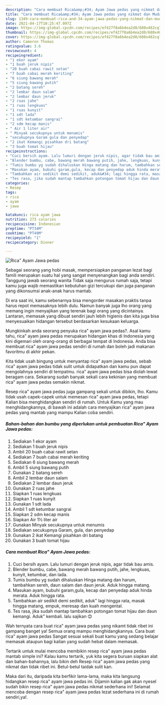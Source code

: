 ```yaml
---
description: "Cara membuat Rica&amp;#34; Ayam Jawa pedas yang nikmat dan Mudah Dibuat"
title: "Cara membuat Rica&amp;#34; Ayam Jawa pedas yang nikmat dan Mudah Dibuat"
slug: 1349-cara-membuat-rica-and-34-ayam-jawa-pedas-yang-nikmat-dan-mudah-dibuat
date: 2021-04-17T10:25:47.097Z
image: https://img-global.cpcdn.com/recipes/ef427f8a6b4ea2d0/680x482cq70/rica-ayam-jawa-pedas-foto-resep-utama.jpg
thumbnail: https://img-global.cpcdn.com/recipes/ef427f8a6b4ea2d0/680x482cq70/rica-ayam-jawa-pedas-foto-resep-utama.jpg
cover: https://img-global.cpcdn.com/recipes/ef427f8a6b4ea2d0/680x482cq70/rica-ayam-jawa-pedas-foto-resep-utama.jpg
author: Cameron Thomas
ratingvalue: 3.6
reviewcount: 4
recipeingredient:
- "1 ekor ayam"
- "1 buah jeruk nipis"
- "20 buah cabai rawit setan"
- "7 buah cabai merah keriting"
- "6 siung bawang merah"
- "5 siung bawang putih"
- "2 batang sereh"
- "2 lembar daun salam"
- "2 lembar daun jeruk"
- "2 ruas jahe"
- "1 ruas lengkuas"
- "1 ruas kunyit"
- "1 sdt lada"
- "1 sdt ketumbar sangrai"
- "2 sdm kecap manis"
- " Air 1 liter air"
- " Minyak secukupnya untuk menumis"
- "secukupnya Garam gula dan penyedap"
- "2 ikat Kemangi pisahkan dri batang"
- "3 buah tomat hijau"
recipeinstructions:
- "Cuci bersih ayam. Lalu lumuri dengan jeruk nipis, agar tidak bau amis."
- "Blender bumbu, cabe, bawang merah bawang putih, jahe, lengkuas, kunyit, ketumbar, dan lada."
- "Tumis bumbu yg sudah dihaluskan Hinga matang dan harum, tambahkan sereh, daun salam dan daun jeruk. Aduk hingga matang."
- "Masukan ayam, bubuhi garam,gula, kecap dan penyedap aduk hinda merata. Aduk hingga rata."
- "Tambahkan air sedikit demi sedikit, aduk&#34; lagi hingga rata, masak hingga matang, empuk, meresap dan kuah mengental."
- "Tes rasa, jika sudah mantap tambahkan potongan tomat hijau dan daun kemangi. Aduk&#34; kembali. lalu sajikan 😊"
categories:
- Resep
tags:
- rica
- ayam
- jawa

katakunci: rica ayam jawa 
nutrition: 273 calories
recipecuisine: Indonesian
preptime: "PT34M"
cooktime: "PT49M"
recipeyield: "1"
recipecategory: Dinner

---
```



![Rica&#34; Ayam Jawa pedas](https://img-global.cpcdn.com/recipes/ef427f8a6b4ea2d0/680x482cq70/rica-ayam-jawa-pedas-foto-resep-utama.jpg)

Sebagai seorang yang hobi masak, mempersiapkan panganan lezat bagi famili merupakan suatu hal yang sangat menyenangkan bagi anda sendiri. Tanggung jawab seorang  wanita Tidak saja mengurus rumah saja, tetapi kamu juga wajib memastikan kebutuhan gizi tercukupi dan juga panganan yang dikonsumsi anak-anak harus mantab.

Di era  saat ini, kamu sebenarnya bisa mengorder masakan praktis tanpa harus repot memasaknya lebih dulu. Namun banyak juga lho orang yang memang ingin menyajikan yang terenak bagi orang yang dicintainya. Lantaran, memasak yang dibuat sendiri jauh lebih higienis dan kita juga bisa menyesuaikan hidangan tersebut berdasarkan kesukaan keluarga. 



Mungkinkah anda seorang penyuka rica&#34; ayam jawa pedas?. Asal kamu tahu, rica&#34; ayam jawa pedas merupakan hidangan khas di Indonesia yang kini digemari oleh orang-orang di berbagai tempat di Indonesia. Anda bisa membuat rica&#34; ayam jawa pedas sendiri di rumah dan boleh jadi makanan favoritmu di akhir pekan.

Kita tidak usah bingung untuk menyantap rica&#34; ayam jawa pedas, sebab rica&#34; ayam jawa pedas tidak sulit untuk didapatkan dan kamu pun dapat mengolahnya sendiri di tempatmu. rica&#34; ayam jawa pedas bisa diolah lewat beragam cara. Sekarang sudah banyak sekali cara kekinian yang membuat rica&#34; ayam jawa pedas semakin nikmat.

Resep rica&#34; ayam jawa pedas juga gampang sekali untuk dibikin, lho. Kamu tidak usah capek-capek untuk memesan rica&#34; ayam jawa pedas, tetapi Kalian bisa menghidangkan sendiri di rumah. Untuk Kamu yang mau menghidangkannya, di bawah ini adalah cara menyajikan rica&#34; ayam jawa pedas yang mantab yang mampu Kalian coba sendiri.

<!--inarticleads1-->

##### Bahan-bahan dan bumbu yang diperlukan untuk pembuatan Rica&#34; Ayam Jawa pedas:

1. Sediakan 1 ekor ayam
1. Sediakan 1 buah jeruk nipis
1. Ambil 20 buah cabai rawit setan
1. Sediakan 7 buah cabai merah keriting
1. Sediakan 6 siung bawang merah
1. Ambil 5 siung bawang putih
1. Gunakan 2 batang sereh
1. Ambil 2 lembar daun salam
1. Sediakan 2 lembar daun jeruk
1. Gunakan 2 ruas jahe
1. Siapkan 1 ruas lengkuas
1. Siapkan 1 ruas kunyit
1. Gunakan 1 sdt lada
1. Ambil 1 sdt ketumbar sangrai
1. Siapkan 2 sdm kecap manis
1. Siapkan  Air 1½ liter air
1. Gunakan  Minyak secukupnya untuk menumis
1. Sediakan secukupnya Garam, gula, dan penyedap
1. Gunakan 2 ikat Kemangi pisahkan dri batang
1. Gunakan 3 buah tomat hijau




<!--inarticleads2-->

##### Cara membuat Rica&#34; Ayam Jawa pedas:

1. Cuci bersih ayam. Lalu lumuri dengan jeruk nipis, agar tidak bau amis.
1. Blender bumbu, cabe, bawang merah bawang putih, jahe, lengkuas, kunyit, ketumbar, dan lada.
1. Tumis bumbu yg sudah dihaluskan Hinga matang dan harum, tambahkan sereh, daun salam dan daun jeruk. Aduk hingga matang.
1. Masukan ayam, bubuhi garam,gula, kecap dan penyedap aduk hinda merata. Aduk hingga rata.
1. Tambahkan air sedikit demi sedikit, aduk&#34; lagi hingga rata, masak hingga matang, empuk, meresap dan kuah mengental.
1. Tes rasa, jika sudah mantap tambahkan potongan tomat hijau dan daun kemangi. Aduk&#34; kembali. lalu sajikan 😊




Wah ternyata cara buat rica&#34; ayam jawa pedas yang nikamt tidak ribet ini gampang banget ya! Semua orang mampu menghidangkannya. Cara buat rica&#34; ayam jawa pedas Sangat sesuai sekali buat kamu yang sedang belajar memasak ataupun bagi kalian yang sudah hebat dalam memasak.

Tertarik untuk mulai mencoba membikin resep rica&#34; ayam jawa pedas mantab simple ini? Kalau kamu tertarik, yuk kita segera buruan siapkan alat dan bahan-bahannya, lalu bikin deh Resep rica&#34; ayam jawa pedas yang nikmat dan tidak ribet ini. Betul-betul taidak sulit kan. 

Maka dari itu, daripada kita berfikir lama-lama, maka kita langsung hidangkan resep rica&#34; ayam jawa pedas ini. Dijamin kalian gak akan nyesel sudah bikin resep rica&#34; ayam jawa pedas nikmat sederhana ini! Selamat mencoba dengan resep rica&#34; ayam jawa pedas lezat sederhana ini di rumah sendiri,ya!.


